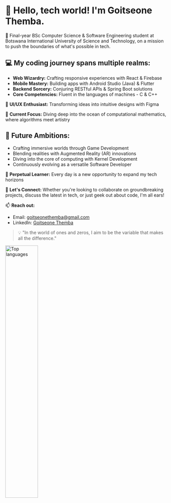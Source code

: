 # 👋 Hello, tech world! I'm Goitseone Themba.

🚀 Final-year BSc Computer Science & Software Engineering student at Botswana International University of Science and Technology, on a mission to push the boundaries of what's possible in tech.

## 💻 My coding journey spans multiple realms:
- **Web Wizardry:** Crafting responsive experiences with React & Firebase
- **Mobile Mastery:** Building apps with Android Studio (Java) & Flutter
- **Backend Sorcery:** Conjuring RESTful APIs & Spring Boot solutions
- **Core Competencies:** Fluent in the languages of machines - C & C++

🎨 **UI/UX Enthusiast:** Transforming ideas into intuitive designs with Figma

🔬 **Current Focus:** Diving deep into the ocean of computational mathematics, where algorithms meet artistry

## 🌟 Future Ambitions:
- Crafting immersive worlds through Game Development
- Blending realities with Augmented Reality (AR) innovations
- Diving into the core of computing with Kernel Development
- Continuously evolving as a versatile Software Developer

🌱 **Perpetual Learner:** Every day is a new opportunity to expand my tech horizons

🤝 **Let's Connect:** Whether you're looking to collaborate on groundbreaking projects, discuss the latest in tech, or just geek out about code, I'm all ears!

📫 **Reach out:** 
- Email: goitseonethemba@gmail.com 
- LinkedIn: [Goitseone Themba](https://www.linkedin.com/in/goitseone-themba-a58828291/)

> 💡 "In the world of ones and zeros, I aim to be the variable that makes all the difference."

<img alt="Top languages" src="https://github-readme-stats.vercel.app/api/top-langs/?username=anuraghazra&layout=compact" align="left" width="45%"/>

<!--
<div>
<p>👋 Hi there! I'm Goitseone Themba.</p>

🎓 I'm currently a final-year BSc Computer Science and Software Engineering student at Botswana International University of Science and Technology.

💻 I've dabbled in various areas of software development including:

- Web Development: React, Firebase, a bit of SQL.
- Mobile Development: Android Studio with Java, Flutter.
- Backend Development: REST APIs, Spring Boot.
- General Programming: C, C++.
  
🎨 I also have some experience in UI design using Figma.

🚀 My future goals include:

- Game Development
- Augmented Reality (AR) Software Development
- Kernel Development
- General Software Development
  
🔍 I'm constantly learning and improving, especially in computational math.

🌱 Currently, I'm working on refining my skills and taking on new projects to broaden my horizons.

📫 Feel free to reach out or collaborate on exciting projects!
</div>
-->

<!--
# Hi there👋

I'm a computer science and software engineering student
<img alt="Goitseone Themba's stats" src="https://github-readme-stats.vercel.app/api?username=Goitseone-Themba" align="left" width="45%"/>

**Goitseone-Themba/Goitseone-Themba** is a ✨ _special_ ✨ repository because its `README.md` (this file) appears on your GitHub profile.

Here are some ideas to get you started:

- 🔭 I’m currently working on ...
- 🌱 I’m currently learning ...
- 👯 I’m looking to collaborate on ...
- 🤔 I’m looking for help with ...
- 💬 Ask me about ...
- 📫 How to reach me: ...
- 😄 Pronouns: ...
- ⚡ Fun fact: ...
-->
